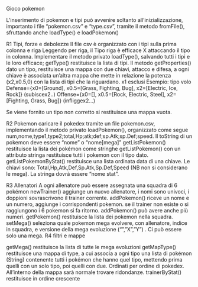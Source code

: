 Gioco pokemon


L’inserimento di pokemon e tipi può avvenire soltanto all’inizializzazione, importanto i file “pokemon.csv” e “type.csv”, tramite il metodo fromFile(), sfruttando anche loadType() e loadPokemon()


R1 Tipi, forze e debolezze
Il file csv è organizzato con i tipi sulla prima colonna e riga
Leggendo per riga, il Tipo riga è efficace X attaccando il tipo in colonna.
Implementare il metodo privato loadType(), salvando tutti i tipi e le loro efficace;
getType() restituisce la lista di tipi.
Il metodo getProperties() dato un tipo, restituisce una mappa con due chiavi, attacco e difesa, a ogni chiave è associata un’altra mappa che mette in relazione la potenza (x2,x0.5,0) con la lista di tipi che la riguardano. x1 esclusi
Esempio: tipo volo
Defense={x0=[Ground], x0.5=[Grass, Fighting, Bug], x2=[Electric, Ice, Rock]} (subiscex2..)
Offense={x0=[], x0.5=[Rock, Electric, Steel], x2=[Fighting, Grass, Bug]}  (infliggex2...)


 Se viene fornito un tipo non corretto si restituisce una mappa vuota.


R2 Pokemon
caricare il pokedex tramite un file pokemon.csv, implementando il metodo privato loadPokemon(), organizzato come segue
num,nome,type1,type2;total,Hp;atk;def;sp.Atk;sp.Def;speed.
Il toString di un pokemon deve essere “nome” o “nome[mega]”
getListPokemon() restituisce la lista dei pokémon come stringhe
getListPokemon() con un attributo stringa restituisce tutti i pokemon con il tipo dato.
getListPokemonByStat() restituisce una lista ordinata data di una chiave. Le chiavi sono: Total,Hp,Atk,Def,Sp.Atk,Sp.Def,Speed (NB non si considerano le mega). La stringa dovrà essere “nome stat”.


R3 Allenatori
A ogni allenatore può essere assegnata una squadra di 6 pokémon 
newTrainer() aggiunge un nuovo allenatore,  i nomi sono univoci, i doppioni sovrascrivono il trainer corrente.
addPokemon() riceve un nome e un numero, aggiunge i corrispondenti pokemon. se il trainer non esiste o si raggiungono i 6  pokemon si fa ritorno.
addPokemon() può avere anche più numeri.
getPokemon() restituisce la lista dei pokemon nella squadra.
setMega() seleziona quale pokemon mega evolvere, con allenatore, indice in squadra, e versione della mega evoluzione (“”,”X”,”Y”) . Ci può essere solo una mega.
R4 filtri e mappe


getMega() restituisce la lista di tutte le mega evoluzioni
getMapType() restituisce una mappa di type, a cui associa a ogni tipo una lista di pokémon (String) contenente tutti i pokémon che hanno quel tipo, mettendo prima quelli con un solo tipo, poi quelli con due. Ordinati per ordine di pokedex. All’interno della mappa sarà normale trovare ridondanze.
trainerByStat() restituisce in ordine crescente
